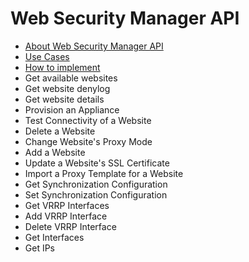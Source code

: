 # Web Security Manager API

<ul>
  <li>
    <a href="about-web-security-manager-api.md">About Web Security Manager API</a>
  </li>
  <li>
    <a href="use-cases.md">Use Cases</a>
  </li>
  <li>
    <a href="how-to-implement.md">How to implement</a>
  </li>
  <li>
    <MadCap:xref href="get-available-websites.htm" xmlns:MadCap="http://www.madcapsoftware.com/Schemas/MadCap.xsd">Get available websites</MadCap:xref>
  </li>
  <li>
    <MadCap:xref href="get-website-denylog.htm" xmlns:MadCap="http://www.madcapsoftware.com/Schemas/MadCap.xsd">Get website denylog</MadCap:xref>
  </li>
  <li>
    <MadCap:xref href="get-website-details.htm" xmlns:MadCap="http://www.madcapsoftware.com/Schemas/MadCap.xsd">Get website details</MadCap:xref>
  </li>
  <li>
    <MadCap:xref href="provision-appliance.htm" xmlns:MadCap="http://www.madcapsoftware.com/Schemas/MadCap.xsd">Provision an Appliance</MadCap:xref>
  </li>
  <li>
    <MadCap:xref href="test-connectivity-website.htm" xmlns:MadCap="http://www.madcapsoftware.com/Schemas/MadCap.xsd">Test Connectivity of a Website</MadCap:xref>
  </li>
  <li>
    <MadCap:xref href="delete-website.htm" xmlns:MadCap="http://www.madcapsoftware.com/Schemas/MadCap.xsd">Delete a Website</MadCap:xref>
  </li>
  <li>
    <MadCap:xref href="change-website-proxy-mode.htm" xmlns:MadCap="http://www.madcapsoftware.com/Schemas/MadCap.xsd">Change Website's Proxy Mode</MadCap:xref>
  </li>
  <li>
    <MadCap:xref href="add-website.htm" xmlns:MadCap="http://www.madcapsoftware.com/Schemas/MadCap.xsd">Add a Website</MadCap:xref>
  </li>
  <li>
    <MadCap:xref href="update-ssl-certificate.htm" xmlns:MadCap="http://www.madcapsoftware.com/Schemas/MadCap.xsd">Update a Website's SSL Certificate</MadCap:xref>
  </li>
  <li>
    <MadCap:xref href="import-proxy-template-website.htm" xmlns:MadCap="http://www.madcapsoftware.com/Schemas/MadCap.xsd">Import a Proxy Template for a Website</MadCap:xref>
  </li>
  <li>
    <MadCap:xref href="get-synchronization-configuration.htm" xmlns:MadCap="http://www.madcapsoftware.com/Schemas/MadCap.xsd">Get Synchronization Configuration</MadCap:xref>
  </li>
  <li>
    <MadCap:xref href="set-synchronization-configuration.htm" xmlns:MadCap="http://www.madcapsoftware.com/Schemas/MadCap.xsd">Set Synchronization Configuration</MadCap:xref>
  </li>
  <li>
    <MadCap:xref href="get-vrrp-interfaces.htm" xmlns:MadCap="http://www.madcapsoftware.com/Schemas/MadCap.xsd">Get VRRP Interfaces</MadCap:xref>
  </li>
  <li>
    <MadCap:xref href="add-vrrp-interface.htm" xmlns:MadCap="http://www.madcapsoftware.com/Schemas/MadCap.xsd">Add VRRP Interface</MadCap:xref>
  </li>
  <li>
    <MadCap:xref href="delete-vrrp-interface.htm" xmlns:MadCap="http://www.madcapsoftware.com/Schemas/MadCap.xsd">Delete VRRP Interface</MadCap:xref>
  </li>
  <li>
    <MadCap:xref href="get-interfaces.htm" xmlns:MadCap="http://www.madcapsoftware.com/Schemas/MadCap.xsd">Get Interfaces</MadCap:xref>
  </li>
  <li>
    <MadCap:xref href="getIPs.htm" xmlns:MadCap="http://www.madcapsoftware.com/Schemas/MadCap.xsd">Get IPs</MadCap:xref>
  </li>
</ul>
